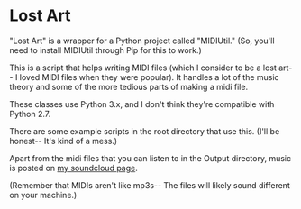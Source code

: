 Lost Art
========

"Lost Art" is a wrapper for a Python project called "MIDIUtil."  (So, you'll need to install MIDIUtil through Pip for this to work.)

This is a script that helps writing MIDI files (which I consider to be a lost art-- I loved MIDI files when they were popular).  It handles a lot of the music theory and some of the more tedious parts of making a midi file.

These classes use Python 3.x, and I don't think they're compatible with Python 2.7.

There are some example scripts in the root directory that use this.  (I'll be honest-- It's kind of a mess.)

Apart from the midi files that you can listen to in the Output directory, music is posted on [my soundcloud page](https://soundcloud.com/user-504033228).

(Remember that MIDIs aren't like mp3s-- The files will likely sound different on your machine.)
